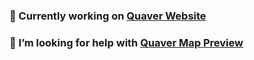 ### 🔭 Currently working on [Quaver Website](https://github.com/Quaver/Quaver.Website)
### 🤔 I’m looking for help with [Quaver Map Preview](https://github.com/AiAe/Quaver.Web.Map.Preview)
<!--
**AiAe/AiAe** is a ✨ _special_ ✨ repository because its `README.md` (this file) appears on your GitHub profile.

Here are some ideas to get you started:

- 🔭 I’m currently working on ...
- 🌱 I’m currently learning ...
- 👯 I’m looking to collaborate on ...
- 🤔 I’m looking for help with ...
- 💬 Ask me about ...
- 📫 How to reach me: ...
- 😄 Pronouns: ...
- ⚡ Fun fact: ...
-->
